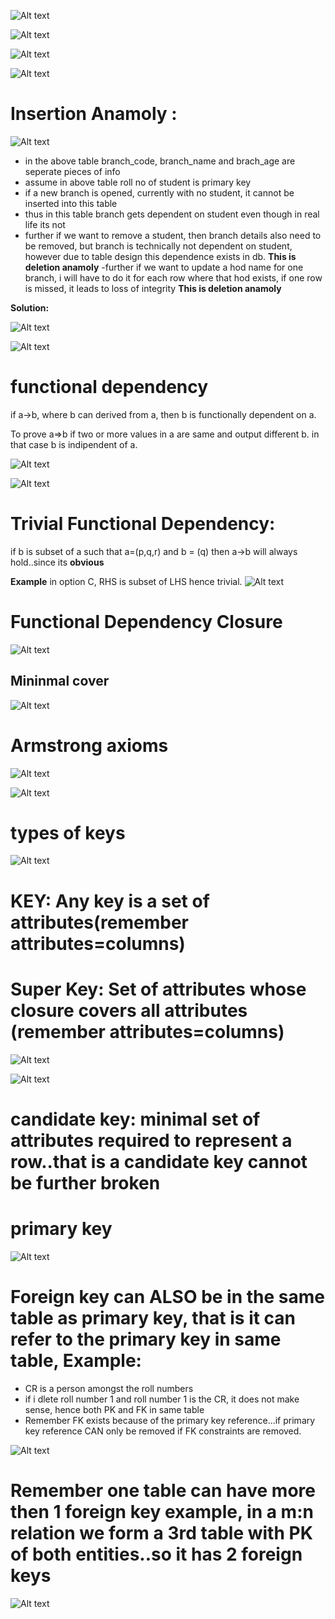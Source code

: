 ![Alt text](image-91.png)

![Alt text](image-92.png)

![Alt text](image-93.png)

![Alt text](image-94.png)

# Insertion Anamoly :

![Alt text](image-95.png)

- in the above table branch_code, branch_name and brach_age are seperate pieces of info
- assume in above table roll no of student is primary key
- if a new branch is opened, currently with no student, it cannot be inserted into this table
- thus in this table branch gets dependent on student even though in real life its not
- further if we want to remove a student, then branch details also need to be removed, but branch is technically not dependent on student, however due to table design this dependence exists in db. **This is deletion anamoly**
-further if we want to update a hod name for one branch, i will have to do it for each row where that hod exists, if one row is missed, it leads to loss of integrity **This is deletion anamoly**

**Solution:**

![Alt text](image-96.png)


![Alt text](image-97.png)

# functional dependency
if a->b, where b can derived from a, then b is functionally dependent on a.

To prove a=>b
if two or more values in a are same and output different b.
in that case b is indipendent of a.

![Alt text](image-104.png)

![Alt text](image-103.png)
# Trivial Functional Dependency:
if b is subset of a such that a=(p,q,r)
and b = (q)
then a->b will always hold..since its **obvious**

**Example** in option C, RHS is subset of LHS hence trivial.
![Alt text](image-100.png)

# Functional Dependency Closure

![Alt text](image-108.png)

## Mininmal cover

![Alt text](image-114.png)

# Armstrong axioms

![Alt text](image-112.png)

![Alt text](image-123.png)

# types of keys

![Alt text](image-117.png)

# KEY: Any key is a set of attributes(remember attributes=columns)
# Super Key: Set of attributes whose closure covers all attributes (remember attributes=columns)

![Alt text](image-118.png) 

![Alt text](image-121.png)

# candidate key: minimal set of attributes required to represent a row..that is a candidate key cannot be further broken

# primary key

![Alt text](image-122.png)

# Foreign key can ALSO be in the same table as primary key, that is it can refer to the primary key in same table, Example:
- CR is a person amongst the roll numbers
- if i dlete roll number 1 and roll number 1 is the CR, it does not make sense, hence both PK and FK in same table
- Remember FK exists because of the primary key reference...if primary key reference CAN only be removed if FK constraints are removed.

![Alt text](image-125.png)

# Remember one table can have more then 1 foreign key example, in a m:n relation we form a 3rd table with PK of both entities..so it has 2 foreign keys

![Alt text](image-126.png)

